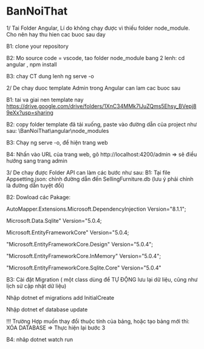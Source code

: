 # BanNoiThat

1/ Tai Folder Angular, Lí do không chạy được vì thiếu folder node_module. Cho nên hay thu hien cac buoc sau day

B1: clone your repository

B2: Mo source code = vscode, tao folder node_module bang 2 lenh: 
cd angular  ,
npm install

B3: chay CT dung lenh ng serve -o

2/ De chay duoc template Admin trong Angular can lam cac buoc sau 

B1: tai va giai nen template nay https://drive.google.com/drive/folders/1XnC34MMk7lJuZQms5Ehsy_BVepj89eXx?usp=sharing

B2: copy folder template đã tải xuống, paste vào đường dẫn của project như sau: \BanNoiThat\angular\node_modules

B3: Chạy ng serve -o, để hiện trang web

B4: Nhấn vào URL của trang web, gõ http://localhost:4200/admin => sẽ điều hướng sang trang admin 

3/ De chay được Folder API can làm các bước như sau: 
B1: Tại file Appsetting.json: chỉnh đường dẫn đến SellingFurniture.db (lưu ý phải chỉnh là đường dẫn tuyệt đối)

B2: Dowload các Pakage: 

AutoMapper.Extensions.Microsoft.DependencyInjection Version="8.1.1"; 

Microsoft.Data.Sqlite" Version="5.0.4;

Microsoft.EntityFrameworkCore" Version="5.0.4;

"Microsoft.EntityFrameworkCore.Design" Version="5.0.4";

"Microsoft.EntityFrameworkCore.InMemory" Version="5.0.4";

"Microsoft.EntityFrameworkCore.Sqlite.Core" Version="5.0.4" 

B3: Cài đặt Migration ( một class dùng để TỰ ĐỘNG lưu lại dữ liệu, cũng như lịch sử cập nhật dữ liệu)

Nhập dotnet ef migrations add InitialCreate

Nhập dotnet ef database update

!!! Trường Hợp muốn thay đổi thuộc tính của bảng, hoặc tạo bảng mới thì: XÓA DATABASE => Thực hiện lại bước 3

B4: nhâp dotnet watch run
